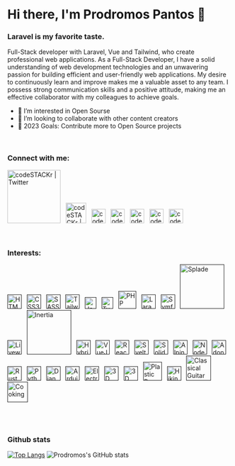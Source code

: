 # Hi there, I'm Prodromos Pantos 👋

### Laravel is my favorite taste.
Full-Stack developer with Laravel, Vue and Tailwind, who create professional web applications. As a Full-Stack Developer, I have a solid understanding of web development technologies and an unwavering passion for building efficient and user-friendly web applications. My desire to continuously learn and improve makes me a valuable asset to any team. I possess strong communication skills and a positive attitude, making me an effective collaborator with my colleagues to achieve goals.

- 👀 I’m interested in Open Sourse
- 👯 I’m looking to collaborate with other content creators
- 🥅 2023 Goals: Contribute more to Open Source projects

<br>

### Connect with me:
[<img alt="codeSTACKr | Twitter" width="120px" src="https://i.imgur.com/mYHy0X3.png" />](https://linktr.ee/prpanto)&nbsp;&nbsp;
[<img alt="codeSTACKr | LinkedIn" width="46px" src="https://i.imgur.com/phnzaa1.png" />](https://gitlab.com/prpanto)&nbsp;&nbsp;
[<img alt="codeSTACKr | Twitter" width="32px" src="https://i.imgur.com/MDEHKxQ.png" />](https://twitter.com/prpantos)&nbsp;&nbsp;
[<img alt="codeSTACKr | LinkedIn" width="32px" src="https://i.imgur.com/divyfvX.png" />](https://www.linkedin.com/in/prodromos-pantos-5910b5263)&nbsp;&nbsp;
[<img alt="codeSTACKr | LinkedIn" width="32px" src="https://i.imgur.com/2gITTzb.png" />](https://www.instagram.com/prpantos)&nbsp;&nbsp;
[<img alt="codeSTACKr | LinkedIn" width="32px" src="https://i.imgur.com/boSVclO.png" />](https://codepen.io/prpanto)&nbsp;&nbsp;
[<img alt="codeSTACKr | LinkedIn" width="32px" src="https://i.imgur.com/wwiAkYT.png" />](https://codesandbox.io/u/prpanto)&nbsp;&nbsp;

<br />

### Interests:<br>
[<img alt="HTML5" width="32px" src="https://i.imgur.com/iQ5jHeB.png" />]()&nbsp;&nbsp;
[<img alt="CSS3" width="32px" src="https://i.imgur.com/byBK02G.png" />]()&nbsp;&nbsp;
[<img alt="SASS" width="32px" src="https://i.imgur.com/D6vT8TY.png" />]()&nbsp;&nbsp;
[<img alt="Tailwind" width="32px" src="https://i.imgur.com/8eHFfGI.png" />]()&nbsp;&nbsp;
[<img alt="JavaScript" width="26px" src="https://i.imgur.com/QAisd5A.png" />]()&nbsp;&nbsp;
[<img alt="Typescript" width="26px" src="https://i.imgur.com/dkCq4mv.png" />]()&nbsp;&nbsp;
[<img alt="PHP" width="40px" src="https://i.imgur.com/8Y2thGt.png" />]()&nbsp;&nbsp;
[<img alt="Laravel" width="32px" src="https://i.imgur.com/EXM16gK.png" />]()&nbsp;&nbsp;
[<img alt="Symfony" width="32px" src="https://i.imgur.com/9ROnwj7.png" />]()&nbsp;&nbsp;
[<img alt="Splade" width="100px" src="https://i.imgur.com/OrWEyYy.png" />]()&nbsp;&nbsp;
[<img alt="Livewire" width="32px" src="https://i.imgur.com/uyTSsHL.png" />]()&nbsp;&nbsp;
[<img alt="Inertia" width="100px" src="https://i.imgur.com/E5ii9yl.png" />]()&nbsp;&nbsp;
[<img alt="Hybridly" width="32px" src="https://i.imgur.com/aTdTHaJ.png" />]()&nbsp;&nbsp;
[<img alt="VueJS" width="32px" src="https://i.imgur.com/X4aWxrK.png" />]()&nbsp;&nbsp;
[<img alt="ReactJS" width="32px" src="https://i.imgur.com/gmRv9Dm.png" />]()&nbsp;&nbsp;
[<img alt="SvelteJS" width="32px" src="https://i.imgur.com/U58SBS7.png" />]()&nbsp;&nbsp;
[<img alt="SolidJS" width="32px" src="https://i.imgur.com/xemDOzj.png" />]()&nbsp;&nbsp;
[<img alt="AlpineJS" width="32px" src="https://i.imgur.com/5fjykVb.png" />]()&nbsp;&nbsp;
[<img alt="NodeJS" width="32px" src="https://i.imgur.com/YLVWwLN.png" />]()&nbsp;&nbsp;
[<img alt="AdonisJS" width="32px" src="https://i.imgur.com/8TQJE2K.png" />]()&nbsp;&nbsp;
[<img alt="Rust" width="32px" src="https://i.imgur.com/wcGYPXj.png" />]()&nbsp;&nbsp;
[<img alt="Python" width="32px" src="https://i.imgur.com/T5WBPp3.png" />]()&nbsp;&nbsp;
[<img alt="Django" width="32px" src="https://i.imgur.com/xDMnT7t.png" />]()&nbsp;&nbsp;
[<img alt="Arduino" width="32px" src="https://i.imgur.com/XfiyYFL.png" />]()&nbsp;&nbsp;
[<img alt="Electronics" width="32px" src="https://i.imgur.com/GCDZiqz.png" />]()&nbsp;&nbsp;
[<img alt="3D" width="32px" src="https://i.imgur.com/1nH0uzy.png" />]()&nbsp;&nbsp;
[<img alt="3D Printing" width="32px" src="https://i.imgur.com/7mCbhRH.png" />]()&nbsp;&nbsp;
[<img alt="Plastic Recycling" width="42px" src="https://i.imgur.com/cwezsAM.png" />]()&nbsp;&nbsp;
[<img alt="Hiking" width="32px" src="https://i.imgur.com/I1lBPwm.png" />]()&nbsp;&nbsp;
[<img alt="Classical Guitar & Acoustic" width="56px" src="https://i.imgur.com/aNn647F.png" />]()&nbsp;&nbsp;
[<img alt="Cooking" width="46px" src="https://i.imgur.com/7PfLZgc.png" />]()&nbsp;&nbsp;

<br><br>

### Github stats
[![Top Langs](https://github-readme-stats.vercel.app/api/top-langs/?username=prpato&layout=compact)](https://github.com/prpanto/github-readme-stats)
![Prodromos's GitHub stats](https://github-readme-stats.vercel.app/api?username=prpanto&show_icons=true&theme=dark)
